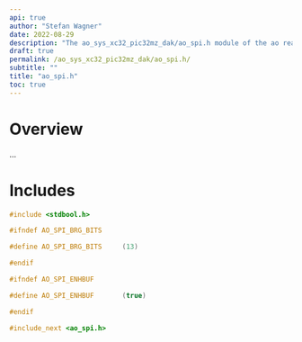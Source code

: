 ```yaml
---
api: true
author: "Stefan Wagner"
date: 2022-08-29
description: "The ao_sys_xc32_pic32mz_dak/ao_spi.h module of the ao real-time operating system."
draft: true
permalink: /ao_sys_xc32_pic32mz_dak/ao_spi.h/ 
subtitle: ""
title: "ao_spi.h"
toc: true
---
```


# Overview

...

# Includes

```c
#include <stdbool.h>

#ifndef AO_SPI_BRG_BITS

#define AO_SPI_BRG_BITS     (13)

#endif

#ifndef AO_SPI_ENHBUF

#define AO_SPI_ENHBUF       (true)

#endif

#include_next <ao_spi.h>

```
